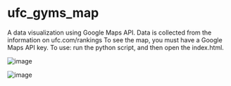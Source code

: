 # ufc_gyms_map
A data visualization using Google Maps API. Data is collected from the information on ufc.com/rankings
To see the map, you must have a Google Maps API key.
To use: run the python script, and then open the index.html.

![image](https://user-images.githubusercontent.com/44387447/119850279-66fe7700-bedb-11eb-8086-a560068cfaf9.png)

![image](https://user-images.githubusercontent.com/44387447/119850358-77aeed00-bedb-11eb-9404-503d1d4e0d59.png)
